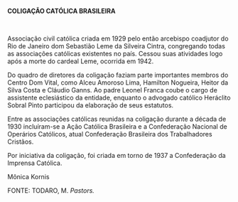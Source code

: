 **COLIGAÇÃO CATÓLICA BRASILEIRA**

 

Associação civil católica criada em 1929 pelo então arcebispo coadjutor
do Rio de Janeiro dom Sebastião Leme da Silveira Cintra, congregando
todas as associações católicas existentes no país. Cessou suas
atividades logo após a morte do cardeal Leme, ocorrida em 1942.

Do quadro de diretores da coligação faziam parte importantes membros do
Centro Dom Vital, como Alceu Amoroso Lima, Hamilton Nogueira, Heitor da
Silva Costa e Cláudio Ganns. Ao padre Leonel Franca coube o cargo de
assistente eclesiástico da entidade, enquanto o advogado católico
Heráclito Sobral Pinto participou da elaboração de seus estatutos.

Entre as associações católicas reunidas na coligação durante a década de
1930 incluíram-se a Ação Católica Brasileira e a Confederação Nacional
de Operários Católicos, atual Confederação Brasileira dos Trabalhadores
Cristãos.

Por iniciativa da coligação, foi criada em torno de 1937 a Confederação
da Imprensa Católica.

Mônica Kornis

FONTE: TODARO, M. *Pastors.*

 
